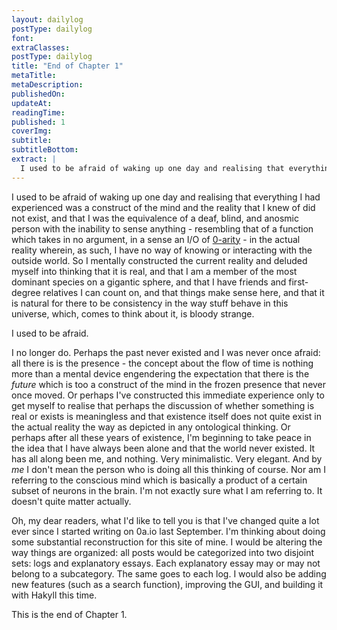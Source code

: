 ```yaml
---
layout: dailylog
postType: dailylog
font:
extraClasses:
postType: dailylog
title: "End of Chapter 1"
metaTitle:
metaDescription:
publishedOn:
updateAt:
readingTime:
published: 1
coverImg:
subtitle:
subtitleBottom:
extract: |
  I used to be afraid of waking up one day and realising that everything I had experienced was a construct of the mind and the reality that I knew of did not exist, and that I was the equivalence of a deaf, blind, and anosmic person with the inability to sense anything - resembling that of a function which takes in no argument, in a sense an I/O of [0-arity](https://en.wikipedia.org/wiki/0A) - in the actual reality wherein, as such, I have no way of knowing or interacting with the outside world. So I mentally constructed the current reality and deluded myself into thinking that it is real, and that I am a member of the most dominant species on a gigantic sphere, and that I have friends and first-degree relatives I can count on, and that things make sense here, and that it is natural for there to be consistency in the way stuff behave in this universe, which, comes to think about it, is bloody str
---
```


I used to be afraid of waking up one day and realising that everything I had experienced was a construct of the mind and the reality that I knew of did not exist, and that I was the equivalence of a deaf, blind, and anosmic person with the inability to sense anything - resembling that of a function which takes in no argument, in a sense an I/O of [0-arity](https://en.wikipedia.org/wiki/0A) - in the actual reality wherein, as such, I have no way of knowing or interacting with the outside world. So I mentally constructed the current reality and deluded myself into thinking that it is real, and that I am a member of the most dominant species on a gigantic sphere, and that I have friends and first-degree relatives I can count on, and that things make sense here, and that it is natural for there to be consistency in the way stuff behave in this universe, which, comes to think about it, is bloody strange.

I used to be afraid.

I no longer do. Perhaps the past never existed and I was never once afraid: all there is is the presence - the concept about the flow of time is nothing more than a mental device engendering the expectation that there is the *future* which is too a construct of the mind in the frozen presence that never once moved. Or perhaps I've constructed this immediate experience only to get myself to realise that perhaps the discussion of whether something is real or exists is meaningless and that existence itself does not quite exist in the actual reality the way as depicted in any ontological thinking. Or perhaps after all these years of existence, I'm beginning to take peace in the idea that I have always been alone and that the world never existed. It has all along been me, and nothing. Very minimalistic. Very elegant. And by *me* I don't mean the person who is doing all this thinking of course. Nor am I referring to the conscious mind which is basically a product of a certain subset of neurons in the brain. I'm not exactly sure what I am referring to. It doesn't quite matter actually.

Oh, my dear readers, what I'd like to tell you is that I've changed quite a lot ever since I started writing on 0a.io last September. I'm thinking about doing some substantial reconstruction for this site of mine. I would be altering the way things are organized: all posts would be categorized into two disjoint sets: logs and explanatory essays. Each explanatory essay may or may not belong to a subcategory. The same goes to each log. I would also be adding new features (such as a search function), improving the GUI, and building it with Hakyll this time.

This is the end of Chapter 1.
